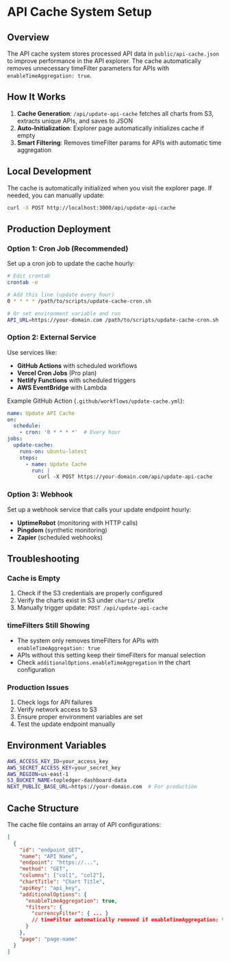 # API Cache System Setup

## Overview

The API cache system stores processed API data in `public/api-cache.json` to improve performance in the API explorer. The cache automatically removes unnecessary timeFilter parameters for APIs with `enableTimeAggregation: true`.

## How It Works

1. **Cache Generation**: `/api/update-api-cache` fetches all charts from S3, extracts unique APIs, and saves to JSON
2. **Auto-Initialization**: Explorer page automatically initializes cache if empty
3. **Smart Filtering**: Removes timeFilter params for APIs with automatic time aggregation

## Local Development

The cache is automatically initialized when you visit the explorer page. If needed, you can manually update:

```bash
curl -X POST http://localhost:3000/api/update-api-cache
```

## Production Deployment

### Option 1: Cron Job (Recommended)

Set up a cron job to update the cache hourly:

```bash
# Edit crontab
crontab -e

# Add this line (update every hour)
0 * * * * /path/to/scripts/update-cache-cron.sh

# Or set environment variable and run
API_URL=https://your-domain.com /path/to/scripts/update-cache-cron.sh
```

### Option 2: External Service

Use services like:
- **GitHub Actions** with scheduled workflows
- **Vercel Cron Jobs** (Pro plan)
- **Netlify Functions** with scheduled triggers
- **AWS EventBridge** with Lambda

Example GitHub Action (`.github/workflows/update-cache.yml`):

```yaml
name: Update API Cache
on:
  schedule:
    - cron: '0 * * * *'  # Every hour
jobs:
  update-cache:
    runs-on: ubuntu-latest
    steps:
      - name: Update Cache
        run: |
          curl -X POST https://your-domain.com/api/update-api-cache
```

### Option 3: Webhook

Set up a webhook service that calls your update endpoint hourly:
- **UptimeRobot** (monitoring with HTTP calls)
- **Pingdom** (synthetic monitoring)
- **Zapier** (scheduled webhooks)

## Troubleshooting

### Cache is Empty
1. Check if the S3 credentials are properly configured
2. Verify the charts exist in S3 under `charts/` prefix
3. Manually trigger update: `POST /api/update-api-cache`

### timeFilters Still Showing
- The system only removes timeFilters for APIs with `enableTimeAggregation: true`
- APIs without this setting keep their timeFilters for manual selection
- Check `additionalOptions.enableTimeAggregation` in the chart configuration

### Production Issues
1. Check logs for API failures
2. Verify network access to S3
3. Ensure proper environment variables are set
4. Test the update endpoint manually

## Environment Variables

```bash
AWS_ACCESS_KEY_ID=your_access_key
AWS_SECRET_ACCESS_KEY=your_secret_key  
AWS_REGION=us-east-1
S3_BUCKET_NAME=topledger-dashboard-data
NEXT_PUBLIC_BASE_URL=https://your-domain.com  # For production
```

## Cache Structure

The cache file contains an array of API configurations:

```json
[
  {
    "id": "endpoint_GET",
    "name": "API Name", 
    "endpoint": "https://...",
    "method": "GET",
    "columns": ["col1", "col2"],
    "chartTitle": "Chart Title",
    "apiKey": "api_key",
    "additionalOptions": {
      "enableTimeAggregation": true,
      "filters": {
        "currencyFilter": { ... }
        // timeFilter automatically removed if enableTimeAggregation: true
      }
    },
    "page": "page-name"
  }
]
``` 